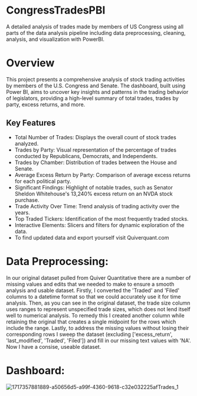 # CongressTradesPBI
A detailed analysis of trades made by members of US Congress using all parts of the data analysis pipeline including data preprocessing, cleaning, analysis, and visualization with PowerBI.

# Overview
This project presents a comprehensive analysis of stock trading activities by members of the U.S. Congress and Senate. The dashboard, built using Power BI, aims to uncover key insights and patterns in the trading behavior of legislators, providing a high-level summary of total trades, trades by party, excess returns, and more.

## Key Features
* Total Number of Trades: Displays the overall count of stock trades analyzed.
* Trades by Party: Visual representation of the percentage of trades conducted by Republicans, Democrats, and Independents.
* Trades by Chamber: Distribution of trades between the House and Senate.
* Average Excess Return by Party: Comparison of average excess returns for each political party.
* Significant Findings: Highlight of notable trades, such as Senator Sheldon Whitehouse's 13,240% excess return on an NVDA stock purchase.
* Trade Activity Over Time: Trend analysis of trading activity over the years.
* Top Traded Tickers: Identification of the most frequently traded stocks.
* Interactive Elements: Slicers and filters for dynamic exploration of the data.
* To find updated data and export yourself visit Quiverquant.com

# Data Preprocessing:

In our original dataset pulled from Quiver Quantitative there are a number of missing values and edits that we needed to make to ensure a smooth analysis and usable dataset. Firstly, I converted the 'Traded' and 'Filed' columns to a datetime format so that we could accurately use it for time analysis. Then, as you can see in the original dataset, the trade size column uses ranges to represent unspecified trade sizes, which does not lend itself well to numerical analysis. To remedy this I created another column while retaining the original that creates a single midpoint for the rows which include the range. Lastly, to address the missing values without losing their corresponding rows I sweep the dataset (excluding ['excess_return', 'last_modified', 'Traded', 'Filed']) and fill in our missing text values with 'NA'. Now I have a consise, useable dataset. 

# Dashboard:

![1717357881889-a50656d5-a99f-4360-9618-c32e032225afTrades_1](https://github.com/CameronCMaples/CongressTradesPBI/assets/78427260/5558627c-0fbb-4505-9e39-7d69c0c42575)


